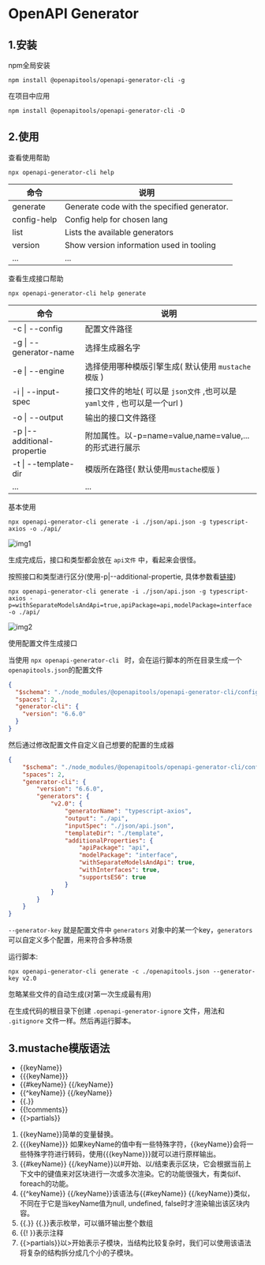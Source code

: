 # OpenAPI Generator

## 1.安装

npm全局安装

```shell
npm install @openapitools/openapi-generator-cli -g
```

在项目中应用

```shell
npm install @openapitools/openapi-generator-cli -D
```

## 2.使用

查看使用帮助

```shell
npx openapi-generator-cli help
```

| 命令        | 说明                                        |
| ----------- | ------------------------------------------- |
| generate    | Generate code with the specified generator. |
| config-help | Config help for chosen lang                 |
| list        | Lists the available generators              |
| version     | Show version information used in tooling    |
| ...         | ...                                         |

查看生成接口帮助

```shell
npx openapi-generator-cli help generate
```

| 命令                        | 说明                                                         |
| --------------------------- | ------------------------------------------------------------ |
| -c \| --config              | 配置文件路径                                                 |
| -g \| --generator-name      | 选择生成器名字                                               |
| -e \| --engine              | 选择使用哪种模版引擎生成( 默认使用 `mustache模版` )          |
| -i \| --input-spec          | 接口文件的地址( 可以是 `json文件` ,也可以是 `yaml文件` , 也可以是一个url  ) |
| -o \| --output              | 输出的接口文件路径                                           |
| -p \|--additional-propertie | 附加属性。以-p=name=value,name=value,...的形式进行展示       |
| -t \| --template-dir        | 模版所在路径( 默认使用`mustache模版` )                       |
| ...                         | ...                                                          |

基本使用

```shell
npx openapi-generator-cli generate -i ./json/api.json -g typescript-axios -o ./api/
```

<img src="./img/img1.png" alt="img1"  />

生成完成后，接口和类型都会放在 `api文件` 中，看起来会很怪。



按照接口和类型进行区分(使用-p|--additional-propertie, 具体参数看[链接](https://openapi-generator.tech/docs/generators/typescript-axios))

```shell
npx openapi-generator-cli generate -i ./json/api.json -g typescript-axios -p=withSeparateModelsAndApi=true,apiPackage=api,modelPackage=interface  -o ./api/
```

![img2](./img/img2.png)

使用配置文件生成接口

当使用 `npx openapi-generator-cli ` 时，会在运行脚本的所在目录生成一个`openapitools.json`的配置文件

```json
{
  "$schema": "./node_modules/@openapitools/openapi-generator-cli/config.schema.json",
  "spaces": 2,
  "generator-cli": {
    "version": "6.6.0"
  }
}
```

然后通过修改配置文件自定义自己想要的配置的生成器

```json
{
    "$schema": "./node_modules/@openapitools/openapi-generator-cli/config.schema.json",
    "spaces": 2,
    "generator-cli": {
        "version": "6.6.0",
        "generators": {
            "v2.0": {
                "generatorName": "typescript-axios",
                "output": "./api",
                "inputSpec": "./json/api.json",
                "templateDir": "./template",
                "additionalProperties": {
                    "apiPackage": "api",
                    "modelPackage": "interface",
                    "withSeparateModelsAndApi": true,
                    "withInterfaces": true,
                    "supportsES6": true
                }
            }
        }
    }
}

```

`--generator-key` 就是配置文件中 `generators` 对象中的某一个key，`generators`可以自定义多个配置，用来符合多种场景

运行脚本:

```shell
npx openapi-generator-cli generate -c ./openapitools.json --generator-key v2.0
```



忽略某些文件的自动生成(对第一次生成最有用)

在生成代码的根目录下创建 `.openapi-generator-ignore` 文件，用法和 `.gitignore` 文件一样。然后再运行脚本。



## 3.mustache模版语法

- {{keyName}}
- {{{keyName}}}
- {{#keyName}} {{/keyName}}
- {{^keyName}} {{/keyName}}
- {{.}}
- {{!comments}}
- {{>partials}}

1. {{keyName}}简单的变量替换。
2. {{{keyName}}} 如果keyName的值中有一些特殊字符，{{keyName}}会将一些特殊字符进行转码，使用{{{keyName}}}就可以进行原样输出。
3. {{#keyName}} {{/keyName}}以#开始、以/结束表示区块，它会根据当前上下文中的键值来对区块进行一次或多次渲染。它的功能很强大，有类似if、foreach的功能。
4. {{^keyName}} {{/keyName}}该语法与{{#keyName}} {{/keyName}}类似，不同在于它是当keyName值为null, undefined, false时才渲染输出该区块内容。
5. {{.}} {{.}}表示枚举，可以循环输出整个数组
6. {{! }}表示注释
7. {{>partials}}以>开始表示子模块，当结构比较复杂时，我们可以使用该语法将复杂的结构拆分成几个小的子模块。
